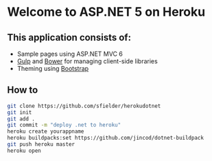 # Welcome to ASP.NET 5 on Heroku


## This application consists of:

*   Sample pages using ASP.NET MVC 6
*   [Gulp](http://go.microsoft.com/fwlink/?LinkId=518007) and [Bower](http://go.microsoft.com/fwlink/?LinkId=518004) for managing client-side libraries
*   Theming using [Bootstrap](http://go.microsoft.com/fwlink/?LinkID=398939)

## How to

````bash
git clone https://github.com/sfielder/herokudotnet
git init
git add .
git commit -m "deploy .net to heroku"
heroku create yourappname
heroku buildpacks:set https://github.com/jincod/dotnet-buildpack
git push heroku master
heroku open
````
